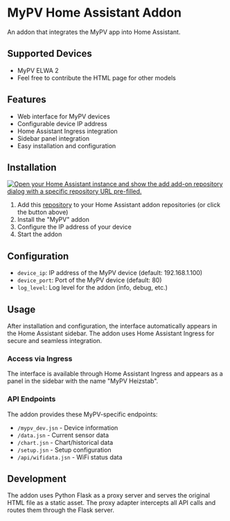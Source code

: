 # MyPV Home Assistant Addon

An addon that integrates the MyPV app into Home Assistant.

## Supported Devices

- MyPV ELWA 2
- Feel free to contribute the HTML page for other models

## Features

- Web interface for MyPV devices
- Configurable device IP address
- Home Assistant Ingress integration
- Sidebar panel integration
- Easy installation and configuration

## Installation

[![Open your Home Assistant instance and show the add add-on repository dialog with a specific repository URL pre-filled.](https://my.home-assistant.io/badges/supervisor_add_addon_repository.svg)](https://my.home-assistant.io/redirect/supervisor_add_addon_repository/?repository_url=https%3A%2F%2Fgithub.com%2Fsilas229%2Fha-mypv)

1. Add this [repository](https://my.home-assistant.io/redirect/supervisor_add_addon_repository/?repository_url=https%3A%2F%2Fgithub.com%2Fsilas229%2Fha-mypv) to your Home Assistant addon repositories (or click the button above)
2. Install the "MyPV" addon
3. Configure the IP address of your device
4. Start the addon

## Configuration

- `device_ip`: IP address of the MyPV device (default: 192.168.1.100)
- `device_port`: Port of the MyPV device (default: 80)
- `log_level`: Log level for the addon (info, debug, etc.)

## Usage

After installation and configuration, the interface automatically appears in the Home Assistant sidebar. The addon uses Home Assistant Ingress for secure and seamless integration.

### Access via Ingress

The interface is available through Home Assistant Ingress and appears as a panel in the sidebar with the name "MyPV Heizstab".

### API Endpoints

The addon provides these MyPV-specific endpoints:

- `/mypv_dev.jsn` - Device information
- `/data.jsn` - Current sensor data
- `/chart.jsn` - Chart/historical data
- `/setup.jsn` - Setup configuration
- `/api/wifidata.jsn` - WiFi status data

## Development

The addon uses Python Flask as a proxy server and serves the original HTML file as a static asset. The proxy adapter intercepts all API calls and routes them through the Flask server.

